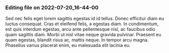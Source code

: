

### Editing file on 2022-07-20_16-44-00

Sed nec felis eget lorem sagittis egestas id id tellus. Donec efficitur diam eu luctus consequat. Cras et eleifend felis, a egestas diam. In condimentum, est quis interdum egestas, arcu ante pellentesque nisl, ac faucibus odio quam sagittis diam. Morbi ut nisl vitae neque gravida pulvinar. Praesent eu quam egestas, blandit risus ac, mattis neque. In tempor arcu magna. Phasellus varius placerat enim, eu malesuada elit lacinia eu.


